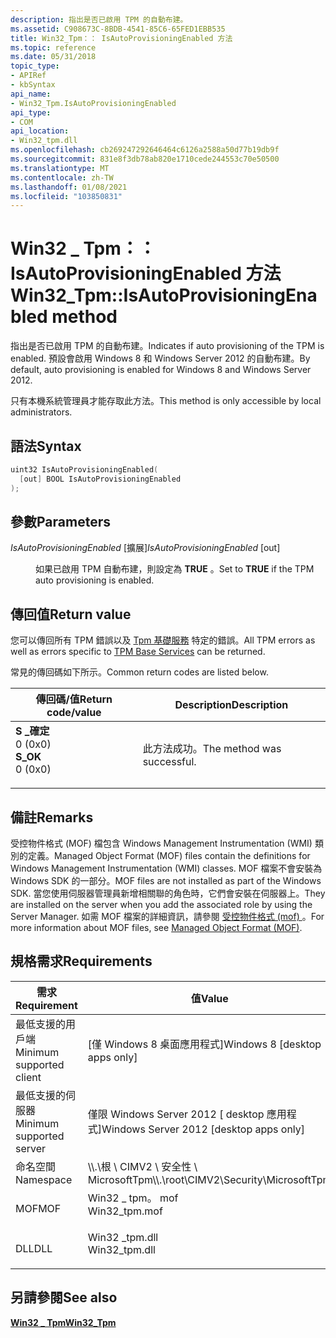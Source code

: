 ```yaml
---
description: 指出是否已啟用 TPM 的自動布建。
ms.assetid: C908673C-8BDB-4541-85C6-65FED1EBB535
title: Win32_Tpm：： IsAutoProvisioningEnabled 方法
ms.topic: reference
ms.date: 05/31/2018
topic_type:
- APIRef
- kbSyntax
api_name:
- Win32_Tpm.IsAutoProvisioningEnabled
api_type:
- COM
api_location:
- Win32_tpm.dll
ms.openlocfilehash: cb269247292646464c6126a2588a50d77b19db9f
ms.sourcegitcommit: 831e8f3db78ab820e1710cede244553c70e50500
ms.translationtype: MT
ms.contentlocale: zh-TW
ms.lasthandoff: 01/08/2021
ms.locfileid: "103850831"
---
```

# <a name="win32_tpmisautoprovisioningenabled-method"></a><span data-ttu-id="30728-103">Win32 \_ Tpm：： IsAutoProvisioningEnabled 方法</span><span class="sxs-lookup"><span data-stu-id="30728-103">Win32\_Tpm::IsAutoProvisioningEnabled method</span></span>

<span data-ttu-id="30728-104">指出是否已啟用 TPM 的自動布建。</span><span class="sxs-lookup"><span data-stu-id="30728-104">Indicates if auto provisioning of the TPM is enabled.</span></span> <span data-ttu-id="30728-105">預設會啟用 Windows 8 和 Windows Server 2012 的自動布建。</span><span class="sxs-lookup"><span data-stu-id="30728-105">By default, auto provisioning is enabled for Windows 8 and Windows Server 2012.</span></span>

<span data-ttu-id="30728-106">只有本機系統管理員才能存取此方法。</span><span class="sxs-lookup"><span data-stu-id="30728-106">This method is only accessible by local administrators.</span></span>

## <a name="syntax"></a><span data-ttu-id="30728-107">語法</span><span class="sxs-lookup"><span data-stu-id="30728-107">Syntax</span></span>


```C++
uint32 IsAutoProvisioningEnabled(
  [out] BOOL IsAutoProvisioningEnabled
);
```



## <a name="parameters"></a><span data-ttu-id="30728-108">參數</span><span class="sxs-lookup"><span data-stu-id="30728-108">Parameters</span></span>

<dl> <dt>

<span data-ttu-id="30728-109">*IsAutoProvisioningEnabled* \[擴展\]</span><span class="sxs-lookup"><span data-stu-id="30728-109">*IsAutoProvisioningEnabled* \[out\]</span></span>
</dt> <dd>

<span data-ttu-id="30728-110">如果已啟用 TPM 自動布建，則設定為 **TRUE** 。</span><span class="sxs-lookup"><span data-stu-id="30728-110">Set to **TRUE** if the TPM auto provisioning is enabled.</span></span>

</dd> </dl>

## <a name="return-value"></a><span data-ttu-id="30728-111">傳回值</span><span class="sxs-lookup"><span data-stu-id="30728-111">Return value</span></span>

<span data-ttu-id="30728-112">您可以傳回所有 TPM 錯誤以及 [Tpm 基礎服務](../tbs/tbs-return-codes.md) 特定的錯誤。</span><span class="sxs-lookup"><span data-stu-id="30728-112">All TPM errors as well as errors specific to [TPM Base Services](../tbs/tbs-return-codes.md) can be returned.</span></span>

<span data-ttu-id="30728-113">常見的傳回碼如下所示。</span><span class="sxs-lookup"><span data-stu-id="30728-113">Common return codes are listed below.</span></span>



| <span data-ttu-id="30728-114">傳回碼/值</span><span class="sxs-lookup"><span data-stu-id="30728-114">Return code/value</span></span>                                                                                                                                 | <span data-ttu-id="30728-115">Description</span><span class="sxs-lookup"><span data-stu-id="30728-115">Description</span></span>                           |
|---------------------------------------------------------------------------------------------------------------------------------------------------|---------------------------------------|
| <dl> <span data-ttu-id="30728-116"><dt>**S \_確定**</dt> <dt>0 (0x0)</dt></span><span class="sxs-lookup"><span data-stu-id="30728-116"><dt>**S\_OK**</dt> <dt>0 (0x0)</dt></span></span> </dl> | <span data-ttu-id="30728-117">此方法成功。</span><span class="sxs-lookup"><span data-stu-id="30728-117">The method was successful.</span></span><br/> |



 

## <a name="remarks"></a><span data-ttu-id="30728-118">備註</span><span class="sxs-lookup"><span data-stu-id="30728-118">Remarks</span></span>

<span data-ttu-id="30728-119">受控物件格式 (MOF) 檔包含 Windows Management Instrumentation (WMI) 類別的定義。</span><span class="sxs-lookup"><span data-stu-id="30728-119">Managed Object Format (MOF) files contain the definitions for Windows Management Instrumentation (WMI) classes.</span></span> <span data-ttu-id="30728-120">MOF 檔案不會安裝為 Windows SDK 的一部分。</span><span class="sxs-lookup"><span data-stu-id="30728-120">MOF files are not installed as part of the Windows SDK.</span></span> <span data-ttu-id="30728-121">當您使用伺服器管理員新增相關聯的角色時，它們會安裝在伺服器上。</span><span class="sxs-lookup"><span data-stu-id="30728-121">They are installed on the server when you add the associated role by using the Server Manager.</span></span> <span data-ttu-id="30728-122">如需 MOF 檔案的詳細資訊，請參閱 [受控物件格式 (mof) ](../wmisdk/managed-object-format--mof-.md)。</span><span class="sxs-lookup"><span data-stu-id="30728-122">For more information about MOF files, see [Managed Object Format (MOF)](../wmisdk/managed-object-format--mof-.md).</span></span>

## <a name="requirements"></a><span data-ttu-id="30728-123">規格需求</span><span class="sxs-lookup"><span data-stu-id="30728-123">Requirements</span></span>



| <span data-ttu-id="30728-124">需求</span><span class="sxs-lookup"><span data-stu-id="30728-124">Requirement</span></span> | <span data-ttu-id="30728-125">值</span><span class="sxs-lookup"><span data-stu-id="30728-125">Value</span></span> |
|-------------------------------------|-------------------------------------------------------------------------------------------|
| <span data-ttu-id="30728-126">最低支援的用戶端</span><span class="sxs-lookup"><span data-stu-id="30728-126">Minimum supported client</span></span><br/> | <span data-ttu-id="30728-127">\[僅 Windows 8 桌面應用程式\]</span><span class="sxs-lookup"><span data-stu-id="30728-127">Windows 8 \[desktop apps only\]</span></span><br/>                                                |
| <span data-ttu-id="30728-128">最低支援的伺服器</span><span class="sxs-lookup"><span data-stu-id="30728-128">Minimum supported server</span></span><br/> | <span data-ttu-id="30728-129">僅限 Windows Server 2012 \[ desktop 應用程式\]</span><span class="sxs-lookup"><span data-stu-id="30728-129">Windows Server 2012 \[desktop apps only\]</span></span><br/>                                      |
| <span data-ttu-id="30728-130">命名空間</span><span class="sxs-lookup"><span data-stu-id="30728-130">Namespace</span></span><br/>                | <span data-ttu-id="30728-131">\\\\.\\根 \\ CIMV2 \\ 安全性 \\ MicrosoftTpm</span><span class="sxs-lookup"><span data-stu-id="30728-131">\\\\.\\root\\CIMV2\\Security\\MicrosoftTpm</span></span><br/>                                     |
| <span data-ttu-id="30728-132">MOF</span><span class="sxs-lookup"><span data-stu-id="30728-132">MOF</span></span><br/>                      | <dl> <span data-ttu-id="30728-133"><dt>Win32 \_ tpm。 mof</dt></span><span class="sxs-lookup"><span data-stu-id="30728-133"><dt>Win32\_tpm.mof</dt></span></span> </dl> |
| <span data-ttu-id="30728-134">DLL</span><span class="sxs-lookup"><span data-stu-id="30728-134">DLL</span></span><br/>                      | <dl> <span data-ttu-id="30728-135"><dt>Win32 \_tpm.dll</dt></span><span class="sxs-lookup"><span data-stu-id="30728-135"><dt>Win32\_tpm.dll</dt></span></span> </dl> |



## <a name="see-also"></a><span data-ttu-id="30728-136">另請參閱</span><span class="sxs-lookup"><span data-stu-id="30728-136">See also</span></span>

<dl> <dt>

[<span data-ttu-id="30728-137">**Win32 \_ Tpm**</span><span class="sxs-lookup"><span data-stu-id="30728-137">**Win32\_Tpm**</span></span>](win32-tpm.md)
</dt> </dl>

 

 
